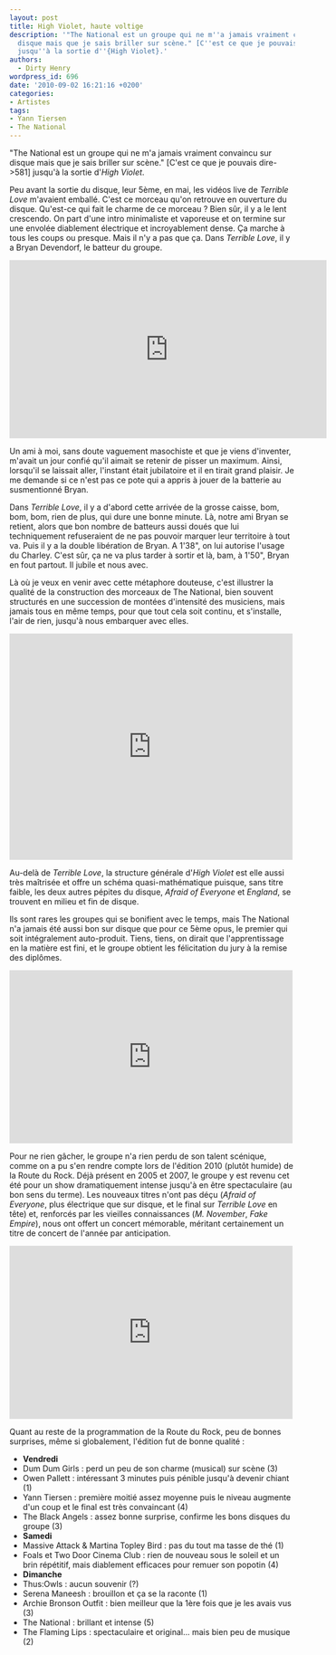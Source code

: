 ```yaml
---
layout: post
title: High Violet, haute voltige
description: '"The National est un groupe qui ne m''a jamais vraiment convaincu sur
  disque mais que je sais briller sur scène." [C''est ce que je pouvais dire->581]
  jusqu''à la sortie d''{High Violet}.'
authors:
  - Dirty Henry
wordpress_id: 696
date: '2010-09-02 16:21:16 +0200'
categories:
- Artistes
tags:
- Yann Tiersen
- The National
---
```

"The National est un groupe qui ne m'a jamais vraiment convaincu sur disque mais que je sais briller sur scène." [C'est ce que je pouvais dire->581] jusqu'à la sortie d'*High Violet*.

Peu avant la sortie du disque, leur 5ème, en mai, les vidéos live de *Terrible Love* m'avaient emballé. C'est ce morceau qu'on retrouve en ouverture du disque. Qu'est-ce qui fait le charme de ce morceau ? Bien sûr, il y a le lent crescendo. On part d'une intro minimaliste et vaporeuse et on termine sur une envolée diablement électrique et incroyablement dense. Ça marche à tous les coups ou presque. Mais il n'y a pas que ça. Dans *Terrible Love*, il y a Bryan Devendorf, le batteur du groupe.

<iframe width="560" height="315" src="http://www.youtube.com/embed/EfIm8lw4cCM" frameborder="0" allowfullscreen></iframe>

Un ami à moi, sans doute vaguement masochiste et que je viens d'inventer, m'avait un jour confié qu'il aimait se retenir de pisser un maximum. Ainsi, lorsqu'il se laissait aller, l'instant était jubilatoire et il en tirait grand plaisir. Je me demande si ce n'est pas ce pote qui a appris à jouer de la batterie au susmentionné Bryan. 

Dans *Terrible Love*, il y a d'abord cette arrivée de la grosse caisse, bom, bom, bom, rien de plus, qui dure une bonne minute. Là, notre ami Bryan se retient, alors que bon nombre de batteurs aussi doués que lui techniquement refuseraient de ne pas pouvoir marquer leur territoire à tout va. Puis il y a la double libération de Bryan. A 1'38", on lui autorise l'usage du Charley. C'est sûr, ça ne va plus tarder à sortir et là, bam, à 1'50", Bryan en fout partout. Il jubile et nous avec.

Là où je veux en venir avec cette métaphore douteuse, c'est illustrer la qualité de la construction des morceaux de The National, bien souvent structurés en une succession de montées d'intensité des musiciens, mais jamais tous en même temps, pour que tout cela soit continu, et s'installe, l'air de rien, jusqu'à nous embarquer avec elles.

<object width="500" height="400"><param name="movie" value="http://www.youtube.com/v/u5C2WVCruPM?fs=1&hl=fr_FR"></param><param name="allowFullScreen" value="true"></param><param name="allowscriptaccess" value="always"></param><embed src="http://www.youtube.com/v/u5C2WVCruPM?fs=1&hl=fr_FR" type="application/x-shockwave-flash" allowscriptaccess="always" allowfullscreen="true" width="500" height="400"></embed></object>

Au-delà de *Terrible Love*, la structure générale d'*High Violet* est elle aussi très maîtrisée et offre un schéma quasi-mathématique puisque, sans titre faible, les deux autres pépites du disque, *Afraid of Everyone* et *England*, se trouvent en milieu et fin de disque.

Ils sont rares les groupes qui se bonifient avec le temps, mais The National n'a jamais été aussi bon sur disque que pour ce 5ème opus, le premier qui soit intégralement auto-produit. Tiens, tiens, on dirait que l'apprentissage en la matière est fini, et le groupe obtient les félicitation du jury à la remise des diplômes.

<object width="500" height="306"><param name="movie" value="http://www.youtube.com/v/OI9Y8ZCfxmU?fs=1&hl=fr_FR"></param><param name="allowFullScreen" value="true"></param><param name="allowscriptaccess" value="always"></param><embed src="http://www.youtube.com/v/OI9Y8ZCfxmU?fs=1&hl=fr_FR" type="application/x-shockwave-flash" allowscriptaccess="always" allowfullscreen="true" width="500" height="306"></embed></object>

Pour ne rien gâcher, le groupe n'a rien perdu de son talent scénique, comme on a pu s'en rendre compte lors de l'édition 2010 (plutôt humide) de la Route du Rock. Déjà présent en 2005 et 2007, le groupe y est revenu cet été pour un show dramatiquement intense jusqu'à en être spectaculaire (au bon sens du terme). Les nouveaux titres n'ont pas déçu (*Afraid of Everyone*, plus électrique que sur disque, et le final sur *Terrible Love* en tête) et, renforcés par les vieilles connaissances (*M. November*, *Fake Empire*), nous ont offert un concert mémorable, méritant certainement un titre de concert de l'année par anticipation.

<object width="500" height="306"><param name="movie" value="http://www.youtube.com/v/3uMA2muKFGM?fs=1&hl=fr_FR"></param><param name="allowFullScreen" value="true"></param><param name="allowscriptaccess" value="always"></param><embed src="http://www.youtube.com/v/3uMA2muKFGM?fs=1&hl=fr_FR" type="application/x-shockwave-flash" allowscriptaccess="always" allowfullscreen="true" width="500" height="306"></embed></object>

Quant au reste de la programmation de la Route du Rock, peu de bonnes surprises, même si globalement, l'édition fut de bonne qualité :

- __Vendredi__
- Dum Dum Girls : perd un peu de son charme (musical) sur scène (3)
- Owen Pallett : intéressant 3 minutes puis pénible jusqu'à devenir chiant (1)
- Yann Tiersen : première moitié assez moyenne puis le niveau augmente d'un coup et le final est très convaincant (4)
- The Black Angels : assez bonne surprise, confirme les bons disques du groupe (3)
- __Samedi__
- Massive Attack & Martina Topley Bird : pas du tout ma tasse de thé (1)
- Foals et Two Door Cinema Club : rien de nouveau sous le soleil et un brin répétitif, mais diablement efficaces pour remuer son popotin (4)
- __Dimanche__
- Thus:Owls : aucun souvenir (?)
- Serena Maneesh : brouillon et ça se la raconte (1)
- Archie Bronson Outfit : bien meilleur que la 1ère fois que je les avais vus (3)
- The National : brillant et intense (5)
- The Flaming Lips : spectaculaire et original... mais bien peu de musique (2)
